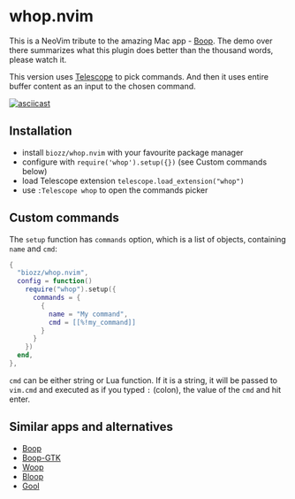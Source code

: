 # whop.nvim

This is a NeoVim tribute to the amazing Mac app - [Boop](https://boop.okat.best/). The demo over there summarizes what this plugin does better than the thousand words, please watch it.

This version uses [Telescope](https://github.com/nvim-telescope/telescope.nvim) to pick commands. And then it uses entire buffer content as an input to the chosen command.

[![asciicast](https://asciinema.org/a/wsJSeLEqNaHT8f3V6JH4NQRFr.svg)](https://asciinema.org/a/wsJSeLEqNaHT8f3V6JH4NQRFr)

## Installation

- install `biozz/whop.nvim` with your favourite package manager
- configure with `require('whop').setup({})` (see Custom commands below)
- load Telescope extension `telescope.load_extension("whop")`
- use `:Telescope whop` to open the commands picker

## Custom commands

The `setup` function has `commands` option, which is a list of objects, containing `name` and `cmd`:

```lua
{
  "biozz/whop.nvim",
  config = function()
    require("whop").setup({
      commands = {
        {
          name = "My command",
          cmd = [[%!my_command]]
        }
      }
    })
  end,
},
```

`cmd` can be either string or Lua function.
If it is a string, it will be passed to `vim.cmd` and executed as if you typed `:` (colon), the value of the `cmd` and hit enter.

## Similar apps and alternatives

- [Boop](https://github.com/IvanMathy/Boop)
- [Boop-GTK](https://github.com/zoeyfyi/Boop-GTK)
- [Woop](https://github.com/felixse/Woop)
- [Bloop](https://github.com/Blakeinstein/Bloop)
- [Gool](https://github.com/cloudingcity/gool)

